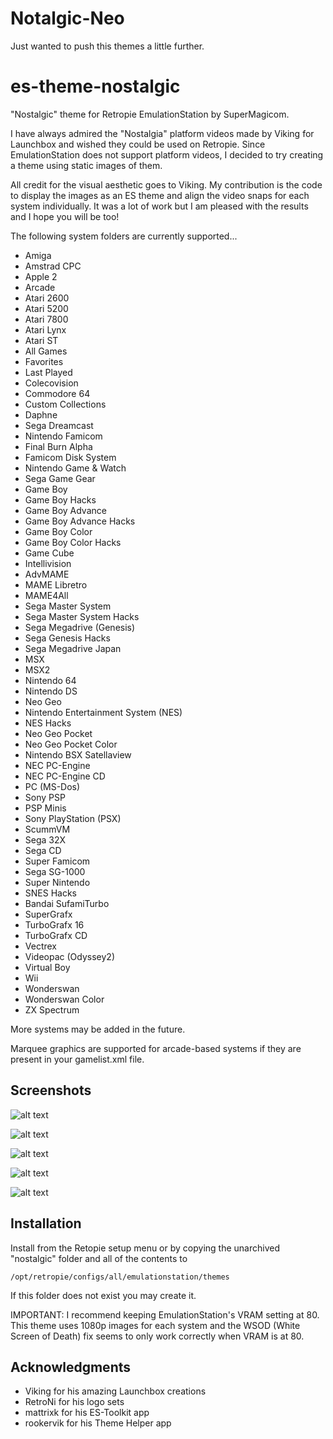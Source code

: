 # Notalgic-Neo
Just wanted to push this themes a little further.

# es-theme-nostalgic

"Nostalgic" theme for Retropie EmulationStation by SuperMagicom.

I have always admired the "Nostalgia" platform videos made by Viking for Launchbox and wished they could be used on Retropie.  Since EmulationStation does not support platform videos, I decided to try creating a theme using static images of them.

All credit for the visual aesthetic goes to Viking. My contribution is the code to display the images as an ES theme and align the video snaps for each system individually. It was a lot of work but I am pleased with the results and I hope you will be too!


The following system folders are currently supported...

* Amiga
* Amstrad CPC
* Apple 2
* Arcade
* Atari 2600
* Atari 5200
* Atari 7800
* Atari Lynx
* Atari ST
* All Games
* Favorites
* Last Played
* Colecovision
* Commodore 64
* Custom Collections
* Daphne
* Sega Dreamcast
* Nintendo Famicom
* Final Burn Alpha
* Famicom Disk System
* Nintendo Game & Watch
* Sega Game Gear
* Game Boy
* Game Boy Hacks
* Game Boy Advance
* Game Boy Advance Hacks
* Game Boy Color
* Game Boy Color Hacks
* Game Cube
* Intellivision
* AdvMAME
* MAME Libretro
* MAME4All
* Sega Master System
* Sega Master System Hacks
* Sega Megadrive (Genesis)
* Sega Genesis Hacks
* Sega Megadrive Japan
* MSX
* MSX2
* Nintendo 64
* Nintendo DS
* Neo Geo
* Nintendo Entertainment System (NES)
* NES Hacks
* Neo Geo Pocket
* Neo Geo Pocket Color
* Nintendo BSX Satellaview
* NEC PC-Engine
* NEC PC-Engine CD
* PC (MS-Dos)
* Sony PSP
* PSP Minis
* Sony PlayStation (PSX)
* ScummVM
* Sega 32X
* Sega CD
* Super Famicom
* Sega SG-1000
* Super Nintendo
* SNES Hacks
* Bandai SufamiTurbo
* SuperGrafx
* TurboGrafx 16
* TurboGrafx CD
* Vectrex
* Videopac (Odyssey2)
* Virtual Boy
* Wii
* Wonderswan
* Wonderswan Color
* ZX Spectrum

More systems may be added in the future.

Marquee graphics are supported for arcade-based systems if they are present in your gamelist.xml file.


## Screenshots

![alt text](https://i.imgur.com/d9IIFOx.jpg)

![alt text](https://i.imgur.com/ptaFE7f.jpg)

![alt text](https://i.imgur.com/97iUrL7.jpg)

![alt text](https://i.imgur.com/bv1f9lf.jpg)

![alt text](https://i.imgur.com/8S3UJqa.jpg)

## Installation

Install from the Retopie setup menu or by copying the unarchived "nostalgic" folder and all of the contents to

```
/opt/retropie/configs/all/emulationstation/themes
```

If this folder does not exist you may create it.

IMPORTANT: I recommend keeping EmulationStation's VRAM setting at 80. This theme uses 1080p images for each system and the WSOD (White Screen of Death) fix seems to only work correctly when VRAM is at 80.


## Acknowledgments

* Viking for his amazing Launchbox creations
* RetroNi for his logo sets
* mattrixk for his ES-Toolkit app
* rookervik for his Theme Helper app

